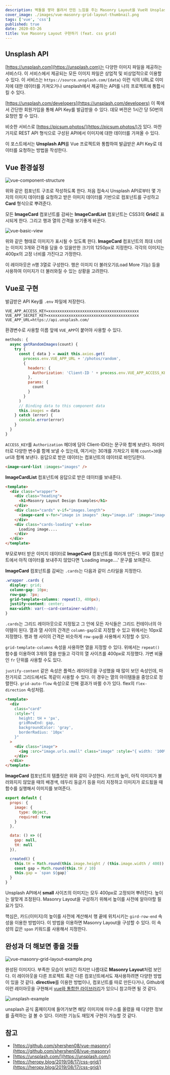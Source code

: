 ```yaml
---
description: 벽돌을 쌓아 올려서 만든 느낌을 주는 Masonry Layout을 Vue와 Unsplash API로 구현하는 방법
cover_image: ./images/vue-masonry-grid-layout-thumbnail.png
tags: ['vue', 'css']
published: true
date: 2020-03-26
title: Vue Masonry Layout 구현하기 (feat. css grid)
---
```


## Unsplash API

[https://unsplash.com](https://unsplash.com)는 다양한 이미지 파일을 제공하는 서비스다. 이 서비스에서 제공되는 모든 이미지 파일은 상업적 및 비상업적으로 이용할 수 있다. 이 서비스는 `https://source.unsplash.com/{data}` 이런 식의 URL로 이미지에 대한 데이터를 가져오거나 unsplash에서 제공하는 API를 나의 프로젝트에 통합시킬 수 있다.

[https://unsplash.com/developers](https://unsplash.com/developers) 이 쪽에서 간단한 회원가입을 통해 API Key를 발급받을 수 있다. 데모 버전은 1시간 당 50번의 요청만 할 수 있다.

비슷한 서비스로 [https://picsum.photos/](https://picsum.photos/)가 있다. 마찬가지로 REST API 형식으로 구성된 API에서 이미지에 대한 데이터를 가져올 수 있다.

이 포스트에서는 **Unsplash API**를 Vue 프로젝트와 통합하여 발급받은 API Key로 데이터를 요청하는 방법을 작성한다.

## Vue 환경설정

![vue-component-structure](./images/vue-masonry-grid-layout.png)

위와 같은 컴포넌트 구조로 작성하도록 한다. 처음 접속시 Unsplash API로부터 몇 가지의 이미지 데이터를 요청하고 받은 이미지 데이터를 기반으로 컴포넌트를 구성하고 **Card** 형식으로 뿌려준다.

모든 **ImageCard** 컴포넌트를 감싸는 **ImageCardList** 컴포넌트는 CSS3의 **Grid**로 표시되게 한다. 그리고 행과 열의 간격을 보기좋게 바꾼다.

![vue-basic-view](./images/vue-masonry-grid-layout-2.png)

위와 같은 형태로 이미지가 표시될 수 있도록 한다. **ImageCard** 컴포넌트의 최대 너비는 이미지 3개와 간격을 담을 수 있을만한 크기의 1250px로 지정한다. 각각의 이미지는 400px의 고정 너비를 가진다고 가정한다.

이 레이아웃은 n행 3열로 구성한다. 행은 이미지 더 불러오기(Load More 기능) 등을 사용하여 이미지가 더 불러와질 수 있는 상황을 고려한다.

## Vue로 구현

발급받은 API Key를 `.env` 파일에 저장한다.

```text
VUE_APP_ACCESS_KEY=xxxxxxxxxxxxxxxxxxxxxxxxxxxxxxxxxxxxxxxx
VUE_APP_SECRET_KEY=xxxxxxxxxxxxxxxxxxxxxxxxxxxxxxxxxxxxxxxx
VUE_APP_URL=https://api.unsplash.com/
```

환경변수로 사용할 이름 앞에 `VUE_APP`이 붙어야 사용할 수 있다.

```js
methods: {
  async getRandomImages(count) {
    try {
      const { data } = await this.axios.get(
        process.env.VUE_APP_URL + '/photos/random',
        {
          headers: {
            Authorization: 'Client-ID ' + process.env.VUE_APP_ACCESS_KEY
          },
          params: {
            count
          }
        }
      )
      // Binding data to this component data
      this.images = data
    } catch (error) {
      console.error(error)
    }
  }
}
```

`ACCESS_KEY`를 `Authorization` 헤더에 담아 Client-ID라는 문구와 함께 보낸다. 파라미터로 다양한 변수를 함께 보낼 수 있는데, 여기서는 30개를 가져오기 위해 `count=30`을 url과 함께 보낸다. 응답으로 받은 데이터는 컴포넌트의 데이터로 바인딩한다.

```html
<image-card-list :images="images" />
```

**ImageCardList** 컴포넌트에 응답으로 받은 데이터를 보내준다.

```html
<template>
  <div class="wrapper">
    <div class="heading">
      <h1>Masonry Layout Design Examples</h1>
    </div>
    <div class="cards" v-if="images.length">
      <image-card v-for="image in images" :key="image.id" :image="image" />
    </div>
    <div class="cards-loading" v-else>
      Loading image....
    </div>
  </div>
</template>
```

부모로부터 받은 이미지 데이터로 **ImageCard** 컴포넌트를 여러개 만든다. 부모 컴포넌트에서 아직 데이터를 보내주지 않았다면 'Loading image....' 문구를 보여준다.

**ImageCard** 컴포넌트를 감싸는 `.cards`는 다음과 같이 스타일을 지정한다.

```css
.wrapper .cards {
  display: grid;
  column-gap: 10px;
  row-gap: 7px;
  grid-template-columns: repeat(3, 400px);
  justify-content: center;
  max-width: var(--card-container-width);
}
```

`.cards`는 그리드 레이아웃으로 지정됬고 그 안에 모든 자식들은 그리드 컨테이너의 아이템이 된다. 열과 열 사이의 간격은 `column-gap`으로 지정할 수 있고 위에서는 10px로 지정했다. 행과 행 사이의 간격은 비슷하게 `row-gap`을 사용해서 지정할 수 있다.

`grid-template-columns` 속성을 사용하면 열을 지정할 수 있다. 위에서는 `repeat()` 함수를 이용하여 3개의 열을 만들고 각각의 열 사이즈를 400px로 지정했다. 가변 비율인 `fr` 단위를 사용할 수도 있다.

`justify-content` 같은 속성은 플렉스 레이아웃을 구성했을 때 많이 보던 속성인데, 마찬가지로 그리드에서도 똑같이 사용할 수 있다. 이 경우는 열의 아이템들을 중앙으로 정렬한다. `grid-auto-flow` 속성으로 인해 결과가 바뀔 수가 있다. flex의 `flex-direction` 속성처럼.

```html
<template>
  <div
    class="card"
    :style="{
      height: tH + 'px',
      gridRowEnd: gap,
      backgroundColor: 'gray',
      borderRadius: '10px'
    }"
  >
    <div class="image">
      <img :src="image.urls.small" class="image" :style="{ width: '100%' }" />
    </div>
  </div>
</template>
```

**ImageCard** 컴포넌트의 템플릿은 위와 같이 구성한다. 카드의 높이, 아직 이미지가 불러와지지 않았을 때의 배경색, 테두리 둥글기 등을 미리 지정하고 이미지가 로드됬을 때 함수를 실행해서 이미지를 보여준다.

```js
export default {
  props: {
    image: {
      type: Object,
      required: true
    }
  },

  data: () => ({
    gap: null,
    tH: null
  }),

  created() {
    this.tH = Math.round(this.image.height / (this.image.width / 400))
    const gap = Math.round(this.tH / 10)
    this.gap = `span ${gap}`
  }
}
```

Unsplash API에서 **small** 사이즈의 이미지는 모두 400px로 고정되어 뿌려진다. 높이는 알맞게 조정된다. Masonry Layout을 구성하기 위해서 높이를 사전에 알아야할 필요가 있다.

핵심은, 카드(이미지)의 높이를 사전에 계산해서 행 끝에 위치시키는 `gird-row-end` 속성을 이용한 방법이다. 이 방법을 이용하면 Masonry Layout을 구성할 수 있다. 이 속성의 값은 `span` 키워드를 사용해서 지정한다.

## 완성과 더 해보면 좋을 것들

![vue-masonry-grid-layout-example.png](./images/vue-masonry-grid-layout-example.png)

완성된 이미지다. 부족한 모습이 보이긴 하지만 나름대로 **Masonry Layout**처럼 보인다. 이 레이아웃을 다른 프로젝트 혹은 다른 컴포넌트에서도 재사용하려면 다양한 방법이 있을 것 같다. **directive**를 이용한 방법이나, 컴포넌트를 따로 만든다거나, Github에 이런 레이아웃을 구현해서 [vue와 통합한 라이브러리](https://github.com/shershen08/vue-masonry)가 있으니 참고하면 될 것 같다.

![unsplash-example](./images/vue-masonry-layout-example-u.png)

unsplash 공식 홈페이지에 들어가보면 해당 이미지에 마우스를 올렸을 때 다양한 정보를 출력하는 걸 볼 수 있다. 이러한 기능도 재밌게 구현이 가능할 것 같다.

## 참고

- [https://github.com/shershen08/vue-masonry](https://github.com/shershen08/vue-masonry)
- [https://unsplash.com/](https://unsplash.com/)
- [https://heropy.blog/2019/08/17/css-grid/](https://heropy.blog/2019/08/17/css-grid/)
